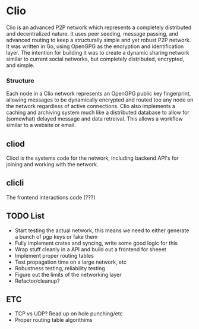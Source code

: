 # Clio

Clio is an advanced P2P network which represents a completely distributed and decentralized nature. It uses peer seeding, message passing, and advanced routing to keep a structurally simple and yet robust P2P network. It was written in Go, using OpenGPG as the encryption and identification layer. The intention for building it was to create a dynamic sharing network similar to current social networks, but completely distributed, encrypted, and simple.

### Structure
Each node in a Clio network represents an OpenGPG public key fingerprint, allowing messages to be dynamically encrypted and routed too any node on the network regardless of active connections. Clio also implements a caching and archiving system much like a distributed database to allow for (somewhat) delayed message and data retreival. This allows a workflow similar to a website or email.

## cliod
Cliod is the systems code for the network, including backend API's for joining and working with the network.

## clicli
The frontend interactions code (???)

## TODO List

- Start testing the actual network, this means we need to either generate a bunch of pgp keys or fake them
- Fully implement crates and syncing, write some good logic for this
- Wrap stuff cleanly in a API and build out a frontend for sheeet
- Implement proper routing tables
- Test propagation time on a large network, etc
- Robustness testing, reliability testing
- Figure out the limits of the networking layer
- Refactor/cleanup?

## ETC

- TCP vs UDP? Read up on hole punching/etc
- Proper routing table algorithims